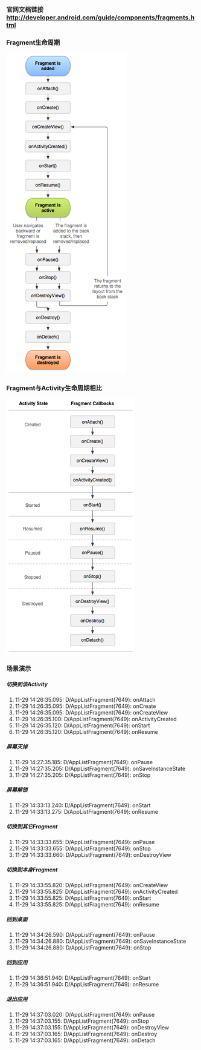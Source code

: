 ### 官网文档链接 <http://developer.android.com/guide/components/fragments.html>

### Fragment生命周期
![fragment life](pic/1.png)

### Fragment与Activity生命周期相比
![activity life | fragment life](pic/2.png)

### 场景演示
##### 切换到该Activity
1. 11-29 14:26:35.095: D/AppListFragment(7649): onAttach
2. 11-29 14:26:35.095: D/AppListFragment(7649): onCreate
3. 11-29 14:26:35.095: D/AppListFragment(7649): onCreateView
4. 11-29 14:26:35.100: D/AppListFragment(7649): onActivityCreated
5. 11-29 14:26:35.120: D/AppListFragment(7649): onStart
6. 11-29 14:26:35.120: D/AppListFragment(7649): onResume

##### 屏幕灭掉
1. 11-29 14:27:35.185: D/AppListFragment(7649): onPause
2. 11-29 14:27:35.205: D/AppListFragment(7649): onSaveInstanceState
3. 11-29 14:27:35.205: D/AppListFragment(7649): onStop

##### 屏幕解锁
1. 11-29 14:33:13.240: D/AppListFragment(7649): onStart
2. 11-29 14:33:13.275: D/AppListFragment(7649): onResume

##### 切换到其它Fragment
1. 11-29 14:33:33.655: D/AppListFragment(7649): onPause
2. 11-29 14:33:33.655: D/AppListFragment(7649): onStop
3. 11-29 14:33:33.660: D/AppListFragment(7649): onDestroyView

##### 切换到本身Fragment
1. 11-29 14:33:55.820: D/AppListFragment(7649): onCreateView
2. 11-29 14:33:55.825: D/AppListFragment(7649): onActivityCreated
3. 11-29 14:33:55.825: D/AppListFragment(7649): onStart
4. 11-29 14:33:55.825: D/AppListFragment(7649): onResume

##### 回到桌面
1. 11-29 14:34:26.590: D/AppListFragment(7649): onPause
2. 11-29 14:34:26.880: D/AppListFragment(7649): onSaveInstanceState
3. 11-29 14:34:26.880: D/AppListFragment(7649): onStop

##### 回到应用
1. 11-29 14:36:51.940: D/AppListFragment(7649): onStart
2. 11-29 14:36:51.940: D/AppListFragment(7649): onResume

##### 退出应用
1. 11-29 14:37:03.020: D/AppListFragment(7649): onPause
2. 11-29 14:37:03.155: D/AppListFragment(7649): onStop
3. 11-29 14:37:03.155: D/AppListFragment(7649): onDestroyView
4. 11-29 14:37:03.165: D/AppListFragment(7649): onDestroy
5. 11-29 14:37:03.165: D/AppListFragment(7649): onDetach
